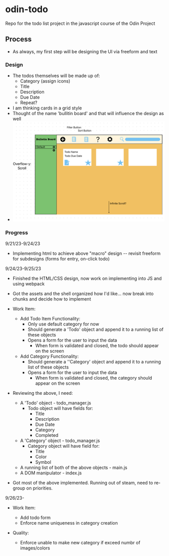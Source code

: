 # odin-todo
Repo for the todo list project in the javascript course of the Odin Project

## Process  

- As always, my first step will be designing the UI via freeform and text  

### Design 

- The todos themselves will be made up of:
    - Category (assign icons)
    - Title
    - Description
    - Due Date
    - Repeat?
- I am thinking cards in a grid style
- Thought of the name 'bullitin board' and that will influence the design as well
- <img src="design/Screenshot 2023-09-21 at 8.36.29 PM.png">

### Progress

9/21/23-9/24/23
- Implementing html to achieve above "macro" design -- revisit freeform for subdesigns (forms for entry, on-click todo)

9/24/23-9/25/23
- Finished the HTML/CSS design, now work on implementing into JS and using webpack
- Got the assets and the shell organized how I'd like... now break into chunks and decide how to implement 

- Work Item:
    - Add Todo Item Functionality:
        - Only use default category for now
        - Should generate a 'Todo' object and append it to a running list of these objects
        - Opens a form for the user to input the data 
            - When form is validated and closed, the todo should appear on the screen 
    - Add Category Functionality:
        - Should generate a ''Category' object and append it to a running list of these objects
        - Opens a form for the user to input the data 
            - When form is validated and closed, the category should appear on the screen

- Reviewing the above, I need:
    - A 'Todo' object - todo_manager.js
        - Todo object will have fields for:
            - Title
            - Description
            - Due Date
            - Category
            - Completed
    - A 'Category' object - todo_manager.js
        - Category object will have field for:
            - Title
            - Color
            - Symbol
    - A running list of both of the above objects - main.js
    - A DOM manipulator - index.js

- Got most of the above implemented. Running out of steam, need to re-group on priorities.

9/26/23-
- Work Item:
    - Add todo form 
    - Enforce name uniqueness in category creation

- Quality:
    - Enforce unable to make new category if exceed numbr of images/colors